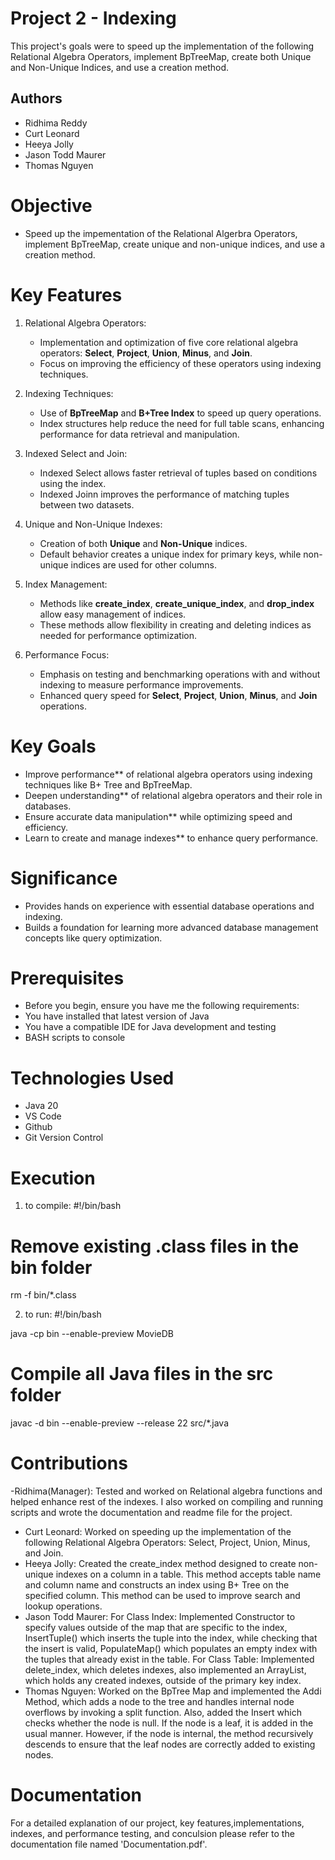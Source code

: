 

# Project 2 - Indexing

This project's goals were to speed up the implementation of the following Relational Algebra Operators, implement BpTreeMap, create both Unique and Non-Unique Indices, and use a creation method. 

## Authors
- Ridhima Reddy
- Curt Leonard
- Heeya Jolly
- Jason Todd Maurer
- Thomas Nguyen

# Objective
- Speed up the impementation of the Relational Algerbra Operators, implement BpTreeMap, create unique and non-unique indices, and use a creation method.

# Key Features

1. Relational Algebra Operators:
   - Implementation and optimization of five core relational algebra operators: **Select**, **Project**, **Union**, **Minus**, and **Join**.
   - Focus on improving the efficiency of these operators using indexing techniques.

2. Indexing Techniques:
   - Use of **BpTreeMap** and **B+Tree Index** to speed up query operations.
   - Index structures help reduce the need for full table scans, enhancing performance for data retrieval and manipulation.

3. Indexed Select and Join:
   - Indexed Select allows faster retrieval of tuples based on conditions using the index.
   - Indexed Joinn improves the performance of matching tuples between two datasets.

4. Unique and Non-Unique Indexes:
   - Creation of both **Unique** and **Non-Unique** indices.
   - Default behavior creates a unique index for primary keys, while non-unique indices are used for other columns.

5. Index Management:
   - Methods like **create_index**, **create_unique_index**, and **drop_index** allow easy management of indices.
   - These methods allow flexibility in creating and deleting indices as needed for performance optimization.

6. Performance Focus:
   - Emphasis on testing and benchmarking operations with and without indexing to measure performance improvements.
   - Enhanced query speed for **Select**, **Project**, **Union**, **Minus**, and **Join** operations.



# Key Goals
- Improve performance** of relational algebra operators using indexing techniques like B+ Tree and BpTreeMap.  
- Deepen understanding** of relational algebra operators and their role in databases.  
- Ensure accurate data manipulation** while optimizing speed and efficiency.  
- Learn to create and manage indexes** to enhance query performance.

# Significance
- Provides hands on experience with essential database operations and indexing.  
- Builds a foundation for learning more advanced database management concepts like query optimization.

# Prerequisites
- Before you begin, ensure you have me the following requirements:
- You have installed that latest version of Java
- You have a compatible IDE for Java development and testing
- BASH scripts to console

# Technologies Used
- Java 20
- VS Code
- Github
- Git Version Control

# Execution
1. to compile:
 #!/bin/bash

# Remove existing .class files in the bin folder
rm -f bin/*.class

2. to run:
#!/bin/bash

java -cp  bin --enable-preview MovieDB

# Compile all Java files in the src folder
javac -d bin --enable-preview --release 22 src/*.java

# Contributions
-Ridhima(Manager): Tested and worked on Relational algebra functions and helped enhance rest of the indexes. I also worked on compiling and running scripts and wrote the documentation and readme file for the project.
- Curt Leonard: Worked on speeding up the implementation of the following Relational Algebra Operators: Select, Project, Union, Minus, and Join.
- Heeya Jolly: Created the create_index method designed to create non-unique indexes on a column in a table. This method accepts table name and column name and constructs an index using B+ Tree on the specified column. This method can be used to improve search and lookup operations.
- Jason Todd Maurer: For Class Index: Implemented Constructor to specify values outside of the map that are specific to the index, InsertTuple() which inserts the tuple into the index, while checking that the insert is valid, PopulateMap() which populates an empty index with the tuples that already exist in the table.  For Class Table: Implemented delete_index, which deletes indexes, also implemented an ArrayList, which holds any created indexes, outside of the primary key index. 
- Thomas Nguyen: Worked on the BpTree Map and implemented the Addi Method, which adds a node to the tree and handles internal node overflows by invoking a split function. Also, added the Insert which checks whether the node is null. If the node is a leaf, it is added in the usual manner. However, if the node is internal, the method recursively descends to ensure that the leaf nodes are correctly added to existing nodes. 


# Documentation
For a detailed explanation of our project, key features,implementations, indexes, and performance testing, and conculsion please refer to the documentation file named 'Documentation.pdf'.



